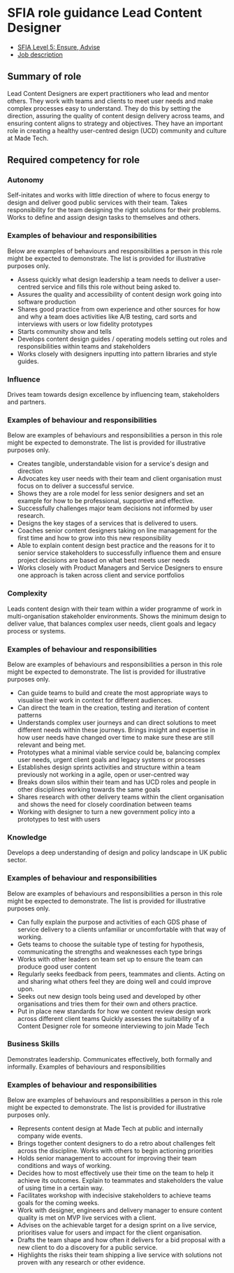# SFIA role guidance Lead Content Designer
- [SFIA Level 5: Ensure, Advise](https://sfia-online.org/en/sfia-7/responsibilities/level-5)
- [Job description](/roles/lead_content_designer.md)

## Summary of role

Lead Content Designers are expert practitioners who lead  and mentor others. They work with teams and clients to meet user needs and make complex processes easy to understand. They do this by setting the direction, assuring the quality of content design delivery across teams, and ensuring content aligns to strategy and objectives. They have an important role in creating a healthy user-centred design (UCD) community and culture at Made Tech.

## Required competency for role

### Autonomy

Self-initates and works with little direction of where to focus energy to design and deliver good public services with their team. Takes responsibility for the team designing the right solutions for their problems. Works to define and assign design tasks to themselves and others.

### Examples of behaviour and responsibilities
Below are examples of behaviours and responsibilities a person in this role might be expected to demonstrate. The list is provided for illustrative purposes only.
- Assess quickly what design leadership a team needs to deliver a user-centred service and fills this role without being asked to.
- Assures the quality and accessibility of content design work going into software production
- Shares good practice from own experience and other sources for how and why a team does activities like A/B testing, card sorts and interviews with users or low fidelity prototypes
- Starts community show and tells
- Develops content design guides / operating models setting out roles and responsibilities within teams and stakeholders 
- Works closely with designers inputting into pattern libraries and style guides. 

### Influence
Drives team towards design excellence by influencing team, stakeholders and partners.

### Examples of behaviour and responsibilities
Below are examples of behaviours and responsibilities a person in this role might be expected to demonstrate. The list is provided for illustrative purposes only.

- Creates tangible, understandable vision for a service's design and direction
- Advocates key user needs with their team and client organisation must focus on to deliver a successful service.
- Shows they are a role model for less senior designers and set an example for how to be professional, supportive and effective.
- Successfully challenges major team decisions not informed by user research.
- Designs the key stages of a services that is delivered to users.
- Coaches senior content designers taking on line management for the first time and how to grow into this new responsibility
- Able to explain content design best practice and the reasons for it to senior service stakeholders to successfully influence them and ensure project decisions are based on what best meets user needs
- Works closely with Product Managers and Service Designers to ensure one approach is taken across client and service portfolios

### Complexity
Leads content design with their team within a wider programme of work in multi-organisation stakeholder environments. Shows the minimum design to deliver value, that balances complex user needs, client goals and legacy process or systems.

### Examples of behaviour and responsibilities
Below are examples of behaviours and responsibilities a person in this role might be expected to demonstrate. The list is provided for illustrative purposes only.

- Can guide teams to build and create the most appropriate ways to visualise their work in context for different audiences.
- Can direct the team in the creation, testing and iteration of content patterns
- Understands complex user journeys and can direct solutions to meet different needs within these journeys. Brings insight and expertise in how user needs have changed over time to make sure these are still relevant and being met.
- Prototypes what a minimal viable service could be, balancing complex user needs, urgent client goals and legacy systems or processes
- Establishes design sprints activities and structure within a team previously not working in a agile, open or user-centred way
- Breaks down silos within their team and has UCD roles and people in other disciplines working towards the same goals
- Shares research with other delivery teams within the client organisation and shows the need for closely coordination between teams
- Working with designer to turn a new government policy into a prototypes to test with users

### Knowledge
Develops a deep understanding of design and policy landscape in UK public sector.

### Examples of behaviour and responsibilities
Below are examples of behaviours and responsibilities a person in this role might be expected to demonstrate. The list is provided for illustrative purposes only.

- Can fully explain the purpose and activities of each GDS phase of service delivery to a clients unfamiliar or uncomfortable with that way of working.
- Gets teams to choose the suitable type of testing for hypothesis, communicating the strengths and weaknesses each type brings
- Works with  other leaders on team set up to ensure the team can produce good user content 
- Regularly seeks feedback from peers, teammates and clients. Acting on and sharing what others feel they are doing well and could improve upon.
- Seeks out new design tools being used and developed by other organisations and tries them for their own and others practice.
- Put in place new standards for how we content review design work across different client teams
Quickly assesses the suitability of a Content Designer role for someone interviewing to join Made Tech

### Business Skills

Demonstrates leadership. Communicates effectively, both formally and informally.
Examples of behaviours and responsibilities

### Examples of behaviour and responsibilities
Below are examples of behaviours and responsibilities a person in this role might be expected to demonstrate. The list is provided for illustrative purposes only.

- Represents content design at Made Tech at public and internally company wide events.
- Brings together content designers to do a retro about challenges felt across the discipline. Works with others to begin actioning priorities
- Holds senior management to account for improving their team conditions and ways of working.
- Decides how to most effectively use their time on the team to help it achieve its outcomes. Explain to teammates and stakeholders the value of using time in a certain way.
- Facilitates workshop with indecisive stakeholders to achieve teams goals for the coming weeks.
- Work with designer, engineers and delivery manager to ensure content quality is met on  MVP live services with a client.
- Advises on the achievable target for a design sprint on a live service, prioritises value for users and impact for the client organisation.
- Drafts the team shape and how often it delivers for a  bid proposal with a new client to do a discovery for a public service.
- Highlights the risks their team shipping a live service with solutions not proven with any research or other evidence.

